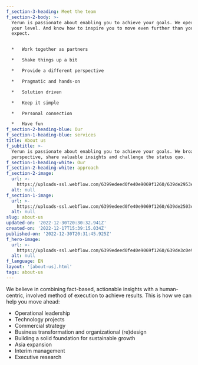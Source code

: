 ```yaml
---
f_section-3-heading: Meet the team
f_section-2-body: >-
  Yerun is passionate about enabling you to achieve your goals. We operate on
  your level. And know how to inspire you to move even further than you would
  expect.


  *   Work together as partners

  *   Shake things up a bit

  *   Provide a different perspective

  *   Pragmatic and hands-on

  *   Solution driven

  *   Keep it simple

  *   Personal connection

  *   Have fun
f_section-2-heading-blue: Our
f_section-1-heading-blue: services
title: About us
f_subtitle: >-
  Yerun is passionate about enabling you to achieve your goals. We broaden
  perspective, share valuable insights and challenge the status quo.
f_section-1-heading-white: Our
f_section-2-heading-white: approach
f_section-2-image:
  url: >-
    https://uploads-ssl.webflow.com/6399edeed0fe40e9069f1260/639de2953eccf95b3030c8ae_image4.jpg
  alt: null
f_section-1-image:
  url: >-
    https://uploads-ssl.webflow.com/6399edeed0fe40e9069f1260/639de2503c2d58a706710d42_image3.jpg
  alt: null
slug: about-us
updated-on: '2022-12-30T20:30:32.941Z'
created-on: '2022-12-17T15:39:15.034Z'
published-on: '2022-12-30T20:31:45.925Z'
f_hero-image:
  url: >-
    https://uploads-ssl.webflow.com/6399edeed0fe40e9069f1260/639de3c0e9b474f29b1db093_about.jpg
  alt: null
f_language: EN
layout: '[about-us].html'
tags: about-us
---
```


We believe in combining fact-based, actionable insights with a human-centric, involved method of execution to achieve results. This is how we can help you move ahead:

*   Operational leadership
*   Technology projects
*   Commercial strategy
*   Business transformation and organizational (re)design
*   Building a solid foundation for sustainable growth
*   Asia expansion
*   Interim management
*   Executive research
